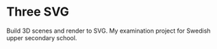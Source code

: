 # Three SVG
Build 3D scenes and render to SVG.
My examination project for Swedish upper secondary school.
